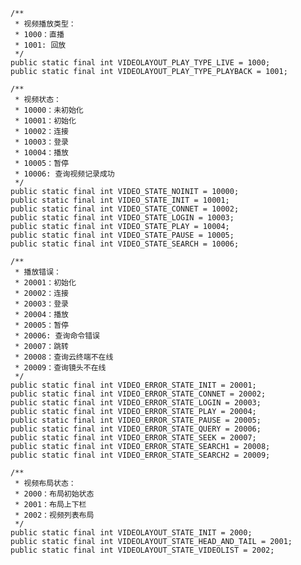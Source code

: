     /**
     * 视频播放类型：
     * 1000：直播
     * 1001: 回放
     */
    public static final int VIDEOLAYOUT_PLAY_TYPE_LIVE = 1000;
    public static final int VIDEOLAYOUT_PLAY_TYPE_PLAYBACK = 1001;
    
    /**
     * 视频状态：
     * 10000：未初始化
     * 10001：初始化
     * 10002：连接
     * 10003：登录
     * 10004：播放
     * 10005：暂停
     * 10006: 查询视频记录成功
     */
    public static final int VIDEO_STATE_NOINIT = 10000;
    public static final int VIDEO_STATE_INIT = 10001;
    public static final int VIDEO_STATE_CONNET = 10002;
    public static final int VIDEO_STATE_LOGIN = 10003;
    public static final int VIDEO_STATE_PLAY = 10004;
    public static final int VIDEO_STATE_PAUSE = 10005;
    public static final int VIDEO_STATE_SEARCH = 10006;
    
    /**
     * 播放错误：
     * 20001：初始化
     * 20002：连接
     * 20003：登录
     * 20004：播放
     * 20005：暂停
     * 20006: 查询命令错误
     * 20007：跳转
     * 20008：查询云终端不在线
     * 20009：查询镜头不在线
     */
    public static final int VIDEO_ERROR_STATE_INIT = 20001;
    public static final int VIDEO_ERROR_STATE_CONNET = 20002;
    public static final int VIDEO_ERROR_STATE_LOGIN = 20003;
    public static final int VIDEO_ERROR_STATE_PLAY = 20004;
    public static final int VIDEO_ERROR_STATE_PAUSE = 20005;
    public static final int VIDEO_ERROR_STATE_QUERY = 20006;
    public static final int VIDEO_ERROR_STATE_SEEK = 20007;
    public static final int VIDEO_ERROR_STATE_SEARCH1 = 20008;
    public static final int VIDEO_ERROR_STATE_SEARCH2 = 20009;
    
    /**
     * 视频布局状态：
     * 2000：布局初始状态
     * 2001：布局上下栏
     * 2002：视频列表布局
     */
    public static final int VIDEOLAYOUT_STATE_INIT = 2000;
    public static final int VIDEOLAYOUT_STATE_HEAD_AND_TAIL = 2001;
    public static final int VIDEOLAYOUT_STATE_VIDEOLIST = 2002;